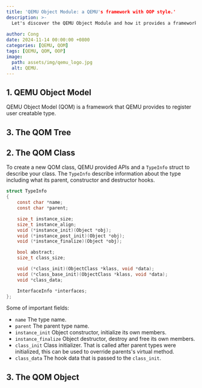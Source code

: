 ```yaml
---
title: 'QEMU Object Module: a QEMU's framework with OOP style.'
description: >-
  Let's discover the QEMU Object Module and how it provides a framework for registering user creatable types using an OOP approach.
  
author: Cong
date: 2024-11-14 00:00:00 +0800
categories: [QEMU, QOM]
tags: [QEMU, QOM, OOP]
image:
  path: assets/img/qemu_logo.jpg
  alt: QEMU.
---
```


## 1. QEMU Object Model

QEMU Object Model (QOM) is a framework that QEMU provides to register user creatable type.

## 3. The QOM Tree

## 2. The QOM Class

To create a new QOM class, QEMU provided APIs and a `TypeInfo` struct to describe your class. The `TypeInfo` describe information about the type including what its parent, constructor and destructor hooks.

```c
struct TypeInfo
{
    const char *name;
    const char *parent;

    size_t instance_size;
    size_t instance_align;
    void (*instance_init)(Object *obj);
    void (*instance_post_init)(Object *obj);
    void (*instance_finalize)(Object *obj);

    bool abstract;
    size_t class_size;

    void (*class_init)(ObjectClass *klass, void *data);
    void (*class_base_init)(ObjectClass *klass, void *data);
    void *class_data;

    InterfaceInfo *interfaces;
};
```

Some of important fields:

- `name` The type name.
- `parent` The parent type name.
- `instance_init` Object constructor, initialize its own members.
- `instance_finalize` Object destructor, destroy and free its own members.
- `class_init` Class initializer. That is called after parent types were initialized, this can be used to override parents's virtual method.
- `class_data` The hook data that is passed to the `class_init`.

## 3. The QOM Object
